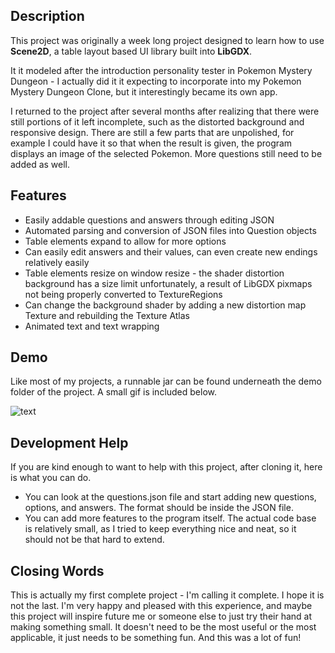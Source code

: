## Description
This project was originally a week long project designed to learn how to use **Scene2D**, a table layout based UI library built into **LibGDX**.

It it modeled after the introduction personality tester in Pokemon Mystery Dungeon - I actually did it it expecting to incorporate into my Pokemon Mystery Dungeon Clone, but it interestingly became its own app.

I returned to the project after several months after realizing that there were still portions of it left incomplete, such as the distorted background and responsive design. There are still a few parts that are unpolished, for example I could have it so that when the result is given, the program displays an image of the selected Pokemon. More questions still need to be added as well. 

## Features
* Easily addable questions and answers through editing JSON
* Automated parsing and conversion of JSON files into Question objects
* Table elements expand to allow for more options
* Can easily edit answers and their values, can even create new endings relatively easily
* Table elements resize on window resize - the shader distortion background has a size limit unfortunately, a result of LibGDX pixmaps not being properly converted to TextureRegions
* Can change the background shader by adding a new distortion map Texture and rebuilding the Texture Atlas
* Animated text and text wrapping

## Demo
Like most of my projects, a runnable jar can be found underneath the demo folder of the project. A small gif is included below.

![text](https://media.giphy.com/media/3oKGzeP6uq95liQ6pW/giphy.gif "Demo")

## Development Help
If you are kind enough to want to help with this project, after cloning it, here is what you can do.

* You can look at the questions.json file and start adding new questions, options, and answers. The format should be inside the JSON file.
* You can add more features to the program itself. The actual code base is relatively small, as I tried to keep everything nice and neat, so it should not be that hard to extend.

## Closing Words
This is actually my first complete project - I'm calling it complete. I hope it is not the last. I'm very happy and pleased with this experience, and maybe this project will inspire future me or someone else to just try their hand at making something small. It doesn't need to be the most useful or the most applicable, it just needs to be something fun. And this was a lot of fun!